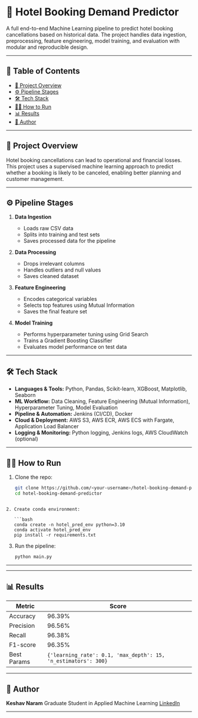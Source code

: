 
# 🏨 Hotel Booking Demand Predictor

A full end-to-end Machine Learning pipeline to predict hotel booking cancellations based on historical data. The project handles data ingestion, preprocessing, feature engineering, model training, and evaluation with modular and reproducible design.

---

## 📌 Table of Contents

* [🚀 Project Overview](#-project-overview)
* [⚙️ Pipeline Stages](#️-pipeline-stages)
* [🛠️ Tech Stack](#️-tech-stack)
* [🏃‍♂️ How to Run](#️-how-to-run)
* [📊 Results](#-results)
* [👤 Author](#-author)

---

## 🚀 Project Overview

Hotel booking cancellations can lead to operational and financial losses. This project uses a supervised machine learning approach to predict whether a booking is likely to be canceled, enabling better planning and customer management.

---

## ⚙️ Pipeline Stages

1. **Data Ingestion**
   * Loads raw CSV data
   * Splits into training and test sets
   * Saves processed data for the pipeline

2. **Data Processing**
   * Drops irrelevant columns
   * Handles outliers and null values
   * Saves cleaned dataset

3. **Feature Engineering**
   * Encodes categorical variables
   * Selects top features using Mutual Information
   * Saves the final feature set

4. **Model Training**
   * Performs hyperparameter tuning using Grid Search
   * Trains a Gradient Boosting Classifier
   * Evaluates model performance on test data

---

## 🛠️ Tech Stack

- **Languages & Tools:** Python, Pandas, Scikit-learn, XGBoost, Matplotlib, Seaborn  
- **ML Workflow:** Data Cleaning, Feature Engineering (Mutual Information), Hyperparameter Tuning, Model Evaluation  
- **Pipeline & Automation:** Jenkins (CI/CD), Docker  
- **Cloud & Deployment:** AWS S3, AWS ECR, AWS ECS with Fargate, Application Load Balancer  
- **Logging & Monitoring:** Python logging, Jenkins logs, AWS CloudWatch (optional)

---

## 🏃‍♂️ How to Run

1. Clone the repo:

   ```bash
   git clone https://github.com/<your-username>/hotel-booking-demand-predictor.git
   cd hotel-booking-demand-predictor
```

2. Create conda environment:

   ```bash
   conda create -n hotel_pred_env python=3.10
   conda activate hotel_pred_env
   pip install -r requirements.txt
   ```

3. Run the pipeline:

   ```bash
   python main.py
   ```

---



---

## 📊 Results

| Metric      | Score                                                          |
| ----------- | -------------------------------------------------------------- |
| Accuracy    | 96.39%                                                         |
| Precision   | 96.56%                                                         |
| Recall      | 96.38%                                                         |
| F1-score    | 96.35%                                                         |
| Best Params | `{'learning_rate': 0.1, 'max_depth': 15, 'n_estimators': 300}` |

---

## 👤 Author

**Keshav Naram**
Graduate Student in Applied Machine Learning
[LinkedIn](https://www.linkedin.com/in/keshav-naram-33a834285)

---

